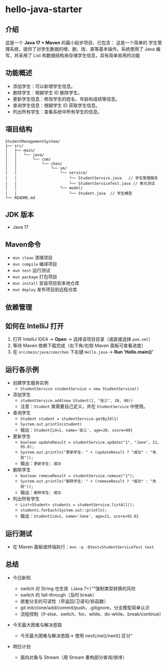 # hello-java-starter

## 介绍
这是一个 **Java 17 + Maven** 的最小起步项目，已包含：
这是一个简单的 学生管理系统，提供了对学生数据的增、删、改、查等基本操作。系统使用了 Java 编写，并采用了 List 和数据结构来存储学生信息，具有简单易用的功能
## 功能概述
- 添加学生：可以新增学生信息。
- 删除学生：根据学生 ID 删除学生。
- 更新学生信息：修改学生的姓名、年龄和成绩等信息。
- 查询学生信息：根据学生 ID 获取学生信息。
- 列出所有学生：查看系统中所有学生的信息。
## 項目结构
```
StudentManagementSystem/
├── src/
│   ├── main/
│   │   └── java/
│   │       └── com/
│   │           └── chen/
│   │               └── sm/
│   │                   └── service/
│   │                       └── StudentService.java   // 学生管理服务
│   │                       └── StudentServiceTest.java // 单元测试
│   │                   └── model/
│   │                       └── Student.java  // 学生模型
└── README.md                
```

## JDK 版本
- Java 17
## Maven命令
- `mvn clean` 清理项目
- `mvn compile` 编译项目
- `mvn test` 运行测试
- `mvn package` 打包项目
- `mvn install` 安装项目到本地仓库
- `mvn deploy` 发布项目到远程仓库
## 依赖管理
## 如何在 IntelliJ 打开
1. 打开 IntelliJ IDEA -> **Open** -> 选择该项目目录（或直接选择 `pom.xml`）
2. 等待 Maven 依赖下载完成（右下角/右侧 Maven 面板可查看进度）
3. 在 `src/main/java/com/chen` 下右键 `Hello.java` -> **Run 'Hello.main()'**

## 运行各示例
- 创建学生服务实例
  - `StudentService studentService = new StudentService()`
- 添加学生
  - `studentService.add(new Student(1, "张三", 20, 90))`
  - 注意：`Student` 类需要自己定义，并在 `StudentService` 中使用。
- 查询学生
  - `Student student = studentService.getById(1)`
  - `System.out.println(student)`
  - 输出：`Student{id=1, name='张三', age=20, score=90}`
- 更新学生
  - `boolean updateResult = studentService.update("1", "Jane", 21, 95.0);`
  - `System.out.println("更新学生: " + (updateResult ? "成功" : "失败"));`
  - 输出：`更新学生: 成功`
- 删除学生
  - `boolean removeResult = studentService.remove("1");`
  - `System.out.println("删除学生: " + (removeResult ? "成功" : "失败"));`
  - 输出：`删除学生: 成功`
- 列出所有学生
  - `List<Student> students = studentService.listAll();`
  - `students.forEach(System.out::println);`
  - 输出：`Student{id=1, name='Jane', age=21, score=95.0}`
## 运行测试
- 在 Maven 面板或终端执行：`mvn -q -Dtest=StudentServiceTest test`

## 总结
- 今日新知
  - switch 对 String 也生效（Java 7+）”“强制类型转换的风险
  - switch 的 fall-through（及时 break）
  - 嵌套分支的可读性（早返回/卫语句/拆函数）
  - git init/clone/add/commit/push，.gitignore，分支模型简单认识
  - 流程控制（if-else、switch、for、while、do-while、break/continue）

- 今天最大困难与解决思路
  - 今天最大困难与解决思路→ 使用 nextLine()/next() 区分”
 
- 明日计划
  - 面向对象与 Stream（用 Stream 重构部分查询/排序）